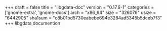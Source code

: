 +++
draft = false
title = "libgdata-doc"
version = "0.17.6-1"
categories = ['gnome-extra', 'gnome-docs']
arch = "x86_64"
size = "326076"
usize = "6442905"
sha1sum = "c8b01bd5730eabebe694e3284ad5345b5dceb7f3"
+++
libgdata documention